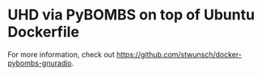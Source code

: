 # UHD via PyBOMBS on top of Ubuntu Dockerfile

For more information, check out https://github.com/stwunsch/docker-pybombs-gnuradio.

